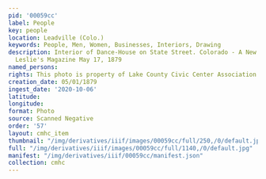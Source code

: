 ```yaml
---
pid: '00059cc'
label: People
key: people
location: Leadville (Colo.)
keywords: People, Men, Women, Businesses, Interiors, Drawing
description: Interior of Dance-House on State Street. Colorado - A New Eldorado, from
  Leslie's Magazine May 17, 1879
named_persons: 
rights: This photo is property of Lake County Civic Center Association.
creation_date: 05/01/1879
ingest_date: '2020-10-06'
latitude: 
longitude: 
format: Photo
source: Scanned Negative
order: '57'
layout: cmhc_item
thumbnail: "/img/derivatives/iiif/images/00059cc/full/250,/0/default.jpg"
full: "/img/derivatives/iiif/images/00059cc/full/1140,/0/default.jpg"
manifest: "/img/derivatives/iiif/00059cc/manifest.json"
collection: cmhc
---
```


